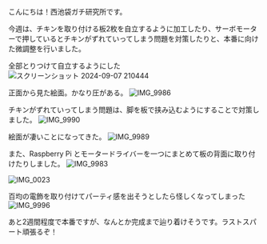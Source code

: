 こんにちは！西池袋ガチ研究所です。

今週は、チキンを取り付ける板2枚を自立するように加工したり、サーボモーターで押しているとチキンがずれていってしまう問題を対策したりと、本番に向けた微調整を行いました。

全部とりつけて自立するようにした
![スクリーンショット 2024-09-07 210444](https://github.com/user-attachments/assets/7fd3ae23-57d8-4a56-85ec-ae1fae86f544)

正面から見た絵面。かなり圧がある。
![IMG_9986](https://github.com/user-attachments/assets/8ea00f73-2fc2-4473-b44e-8dbee536ce02)

チキンがずれていってしまう問題は、脚を板で挟み込むようにすることで対策しました。
![IMG_9990](https://github.com/user-attachments/assets/0b7ecd11-c129-46c3-85b6-a3b7f7f4a148)

絵面が凄いことになってきた。
![IMG_9989](https://github.com/user-attachments/assets/b5c64d7b-18eb-44cb-bed3-4774ffaec40b)

また、Raspberry Pi とモータードライバーを一つにまとめて板の背面に取り付けたりしました。
![IMG_9983](https://github.com/user-attachments/assets/3500e92d-a0e9-4fe3-87c8-d14c213d5ff4)

![IMG_0023](https://github.com/user-attachments/assets/b73ed184-b008-4aaa-905c-4cb974d2ea54)

百均の電飾を取り付けてパーティ感を出そうとしたら怪しくなってしまった
![IMG_9996](https://github.com/user-attachments/assets/7533eec2-47e1-4bac-8144-0fbe7e90fc27)

あと2週間程度で本番ですが、なんとか完成まで辿り着けそうです。ラストスパート頑張るぞ！
